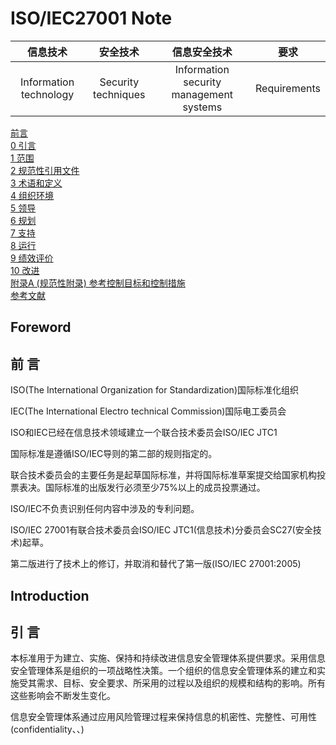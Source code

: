 # ISO/IEC27001 Note

信息技术|安全技术|信息安全技术|要求
:-:|:-:|:--:|:-:|
Information technology|Security techniques|Information security management systems|Requirements

[前言](#Foreword)  
[0 引言](#Introduction)  
[1 范围](#)  
[2 规范性引用文件](#)  
[3 术语和定义](#)  
[4 组织环境](#)  
[5 领导](#)  
[6 规划](#)  
[7 支持](#)  
[8 运行](#)  
[9 绩效评价](#)  
[10 改进](#)  
[附录A (规范性附录) 参考控制目标和控制措施](#)  
[参考文献](#)

## Foreword
## 前  言

ISO(The International Organization for Standardization)国际标准化组织  

IEC(The International Electro technical Commission)国际电工委员会  

ISO和IEC已经在信息技术领域建立一个联合技术委员会ISO/IEC JTC1  

国际标准是遵循ISO/IEC导则的第二部的规则指定的。  

联合技术委员会的主要任务是起草国际标准，并将国际标准草案提交给国家机构投票表决。国际标准的出版发行必须至少75%以上的成员投票通过。  

ISO/IEC不负责识别任何内容中涉及的专利问题。  

ISO/IEC 27001有联合技术委员会ISO/IEC JTC1(信息技术)分委员会SC27(安全技术)起草。  

第二版进行了技术上的修订，并取消和替代了第一版(ISO/IEC 27001:2005)  
  
## Introduction 
## 引  言  

本标准用于为建立、实施、保持和持续改进信息安全管理体系提供要求。采用信息安全管理体系是组织的一项战略性决策。一个组织的信息安全管理体系的建立和实施受其需求、目标、安全要求、所采用的过程以及组织的规模和结构的影响。所有这些影响会不断发生变化。  

信息安全管理体系通过应用风险管理过程来保持信息的机密性、完整性、可用性(confidentiality、、)







